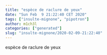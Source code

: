 ```yaml
---
title: "espèce de raclure de yeux"
date: "Sun Feb  9 21:22:40 CET 2020"
tags: ["insulte-mignone", "pipotron"]
author: m1ch3l
categories: ["generated"]
slug: "insulte-mignone/2020-02-09-21:22:40"
---
```


espèce de raclure de yeux
